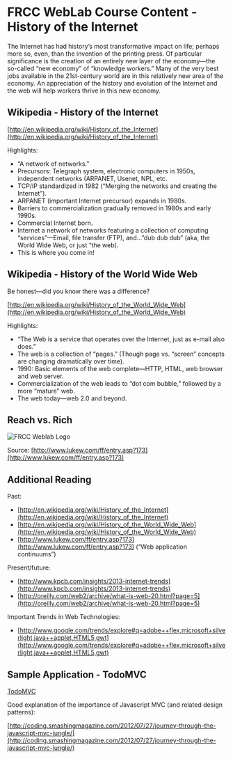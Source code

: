 # FRCC WebLab Course Content - History of the Internet

The Internet has had history’s most transformative impact on life; perhaps more so, even, than the invention of the printing press. Of particular significance is the creation of an entirely new layer of the economy—the so-called “new economy” of “knowledge workers.” Many of the very best jobs available in the 21st-century world are in this relatively new area of the economy. An appreciation of the history and evolution of the Internet and the web will help workers thrive in this new economy.

## Wikipedia - History of the Internet

[http://en.wikipedia.org/wiki/History_of_the_Internet](http://en.wikipedia.org/wiki/History_of_the_Internet)

Highlights:

* “A network of networks.”
* Precursors: Telegraph system, electronic computers in 1950s, independent networks (ARPANET, Usenet, NPL, etc. 
* TCP/IP standardized in 1982 (“Merging the networks and creating the Internet”). 
* ARPANET (important Internet precursor) expands in 1980s.
* Barriers to commercialization gradually removed in 1980s and early 1990s. 
* Commercial Internet born.
* Internet a network of networks featuring a collection of computing “services”&mdash;Email, file transfer (FTP), and...”dub dub dub” (aka, the World Wide Web, or just “the web). 
* This is where you come in!

## Wikipedia - History of the World Wide Web

Be honest&mdash;did you know there was a difference?

[http://en.wikipedia.org/wiki/History_of_the_World_Wide_Web](http://en.wikipedia.org/wiki/History_of_the_World_Wide_Web)

Highlights:

* “The Web is a service that operates over the Internet, just as e-mail also does.”
* The web is a collection of “pages.” (Though page vs. “screen” concepts are changing dramatically over time). 
* 1990: Basic elements of the web complete&mdash;HTTP, HTML, web browser and web server.
* Commercialization of the web leads to “dot com bubble,” followed by a more “mature” web.
* The web today&mdash;web 2.0 and beyond.

## Reach vs. Rich

![FRCC Weblab Logo](/img/reach_vs_rich.gif)

Source: [http://www.lukew.com/ff/entry.asp?173](http://www.lukew.com/ff/entry.asp?173)

## Additional Reading

Past: 

* [http://en.wikipedia.org/wiki/History_of_the_Internet](http://en.wikipedia.org/wiki/History_of_the_Internet)
* [http://en.wikipedia.org/wiki/History_of_the_World_Wide_Web](http://en.wikipedia.org/wiki/History_of_the_World_Wide_Web)
* [http://www.lukew.com/ff/entry.asp?173](http://www.lukew.com/ff/entry.asp?173) (“Web application continuums”) 

Present/future:

* [http://www.kpcb.com/insights/2013-internet-trends](http://www.kpcb.com/insights/2013-internet-trends)
* [http://oreilly.com/web2/archive/what-is-web-20.html?page=5](http://oreilly.com/web2/archive/what-is-web-20.html?page=5)

Important Trends in Web Technologies:

* [http://www.google.com/trends/explore#q=adobe++flex,microsoft+silverlight,java++applet,HTML5,gwt](http://www.google.com/trends/explore#q=adobe++flex,microsoft+silverlight,java++applet,HTML5,gwt)

## Sample Application - TodoMVC

[TodoMVC](http://todomvc.com/)

Good explanation of the importance of Javascript MVC (and related design patterns):

[http://coding.smashingmagazine.com/2012/07/27/journey-through-the-javascript-mvc-jungle/](http://coding.smashingmagazine.com/2012/07/27/journey-through-the-javascript-mvc-jungle/)


